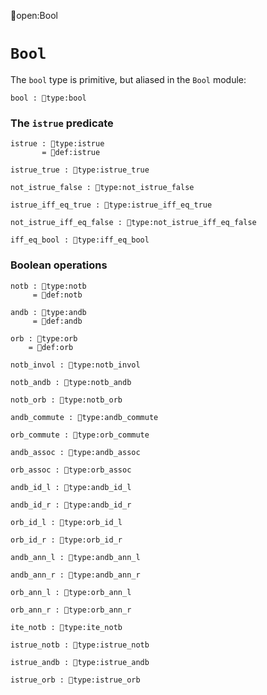 open:Bool
# `Bool`

The `bool` type is primitive, but aliased in the `Bool` module:

    bool : type:bool


### The `istrue` predicate

    istrue : type:istrue
           = def:istrue

    istrue_true : type:istrue_true

    not_istrue_false : type:not_istrue_false

    istrue_iff_eq_true : type:istrue_iff_eq_true

    not_istrue_iff_eq_false : type:not_istrue_iff_eq_false

    iff_eq_bool : type:iff_eq_bool


 ### Boolean operations

    notb : type:notb
         = def:notb

    andb : type:andb
         = def:andb

    orb : type:orb
        = def:orb

    notb_invol : type:notb_invol

    notb_andb : type:notb_andb

    notb_orb : type:notb_orb

    andb_commute : type:andb_commute

    orb_commute : type:orb_commute

    andb_assoc : type:andb_assoc

    orb_assoc : type:orb_assoc

    andb_id_l : type:andb_id_l

    andb_id_r : type:andb_id_r

    orb_id_l : type:orb_id_l

    orb_id_r : type:orb_id_r

    andb_ann_l : type:andb_ann_l

    andb_ann_r : type:andb_ann_r

    orb_ann_l : type:orb_ann_l

    orb_ann_r : type:orb_ann_r

    ite_notb : type:ite_notb

    istrue_notb : type:istrue_notb

    istrue_andb : type:istrue_andb

    istrue_orb : type:istrue_orb

